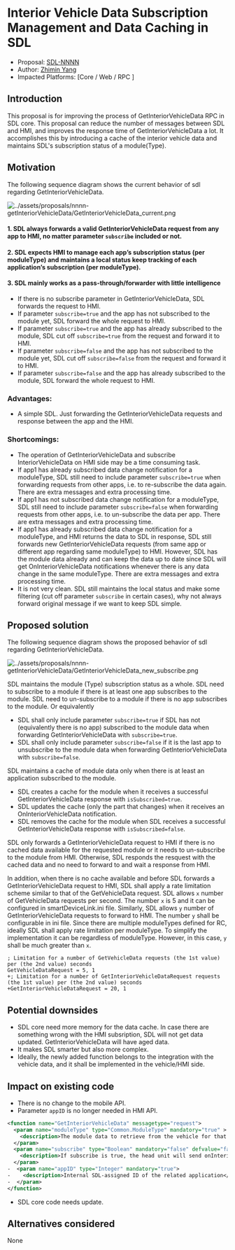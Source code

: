 # Interior Vehicle Data Subscription Management and Data Caching in SDL

* Proposal: [SDL-NNNN](NNNN-GetInteriorVehicleData.md)
* Author: [Zhimin Yang](https://github.com/smartdevicelink/yang1070)
* Impacted Platforms: [Core / Web / RPC ]

## Introduction

This proposal is for improving the process of GetInteriorVehicleData RPC in SDL core. This proposal can reduce the number of messages between SDL and HMI, and improves the response time of GetInteriorVehicleData a lot. It accomplishes this by introducing a cache of the interior vehicle data and maintains SDL's subscription status of a module(Type). 


## Motivation

The following sequence diagram shows the current behavior of sdl regarding GetInteriorVehicleData.

![../assets/proposals/nnnn-getInteriorVehicleData/GetInteriorVehicleData_current.png](../assets/proposals/nnnn-getInteriorVehicleData/GetInteriorVehicleData_current.png)

#### 1.	SDL always forwards a valid GetInteriorVehicleData request from any app to HMI, no matter parameter `subscribe` included or not.
#### 2. SDL expects HMI to manage each app’s subscription status (per moduleType) and maintains a local status keep tracking of each application’s subscription (per moduleType).
#### 3. SDL mainly works as a pass-through/forwarder with little intelligence  
- If there is no subscribe parameter in GetInteriorVehicleData, SDL forwards the request to HMI.
- If parameter `subscribe=true` and the app has not subscribed to the module yet, SDL forward the whole request to HMI.
- If parameter `subscribe=true` and the app has already subscribed to the module, SDL cut off `subscribe=true` from the request and forward it to HMI.
- If parameter `subscribe=false` and the app has not subscribed to the module yet, SDL cut off  `subscribe=false` from the request and forward it to HMI.
- If parameter `subscribe=false` and the app has already subscribed to the module, SDL forward the whole request to HMI.

### Advantages:
-	A simple SDL. Just forwarding the GetInteriorVehicleData requests and response between the app and the HMI.

### Shortcomings:
-	The operation of GetInteriorVehicleData and subscribe InteriorVehicleData on HMI side may be a time consuming task. 
-	If app1 has already subscribed data change notification for a moduleType, SDL still need to include parameter `subscribe=true` when forwarding requests from other apps, i.e. to re-subscribe the data again. There are extra messages and extra processing time.
-	If app1 has not subscribed data change notification for a moduleType, SDL still need to include parameter `subscribe=false` when forwarding requests from other apps, i.e. to un-subscribe the data per app. There are extra messages and extra processing time.
-	If app1 has already subscribed data change notification for a moduleType, and HMI returns the data to SDL in response,  SDL still forwards new GetInteriorVehicleData requests (from same app or different app regarding same moduleType) to HMI. However, SDL has the module data already and can keep the data up to date since SDL will get OnInteriorVehicleData notifications whenever there is any data change in the same moduleType. There are extra messages and extra processing time.
-	It is not very clean. SDL still maintains the local status and make some filtering (cut off parameter `subscribe` in certain cases), why not always forward original message if we want to keep SDL simple.


## Proposed solution

The following sequence diagram shows the proposed behavior of sdl regarding GetInteriorVehicleData. 

![../assets/proposals/nnnn-getInteriorVehicleData/GetInteriorVehicleData_new_subscribe.png](../assets/proposals/nnnn-getInteriorVehicleData/GetInteriorVehicleData_new_subscribe.png)

SDL maintains the module (Type) subscription status as a whole. SDL need to subscribe to a module if there is at least one app subscribes to the module. SDL need to un-subscribe to a module if there is no app subscribes to the module. Or equivalently
-	SDL shall only include parameter `subscribe=true` if SDL has not (equivalently there is no app) subscribed to the module data when forwarding GetInteriorVehicleData with `subscribe=true`.
-	SDL shall only include parameter `subscribe=false` if it is the last app to unsubscribe to the module data when forwarding GetInteriorVehicleData with `subscribe=false`.


SDL maintains a cache of module data only when there is at least an application subscribed to the module. 
-	SDL creates a cache for the module when it receives a successful GetInteriorVehicleData response with `isSubscribed=true`. 
-	SDL updates the cache (only the part that changes) when it receives an OnInteriorVehicleData notification. 
-	SDL removes the cache for the module when SDL receives a successful GetInteriorVehicleData response with `isSubscribed=false`. 
	

SDL only forwards a GetInteriorVehicleData request to HMI if there is no cached data available for the requested module or it needs to un-subscribe to the module from HMI. Otherwise, SDL responds the resquest with the cached data and no need to forward to and wait a response from HMI.

In addition, when there is no cache available and before SDL forwards a GetInteriorVehicleData request to HMI, SDL shall apply a rate limitation scheme similar to that of the GetVehicleData request. SDL allows `x` number of GetVehicleData requests per second. The number `x` is 5 and it can be configured in smartDeviceLink.ini file. Similarly, SDL allows `y` number of GetInteriorVehicleData requests to forward to HMI. The number `y` shall be configurable in ini file. Since there are multiple moduleTypes defined for RC, ideally SDL shall apply rate limitation per moduleType. To simplify the implementation it can be regardless of moduleType. However, in this case, `y` shall be much greater than `x`.


```
; Limitation for a number of GetVehicleData requests (the 1st value) per (the 2nd value) seconds
GetVehicleDataRequest = 5, 1
+; Limitation for a number of GetInteriorVehicleDataRequest requests (the 1st value) per (the 2nd value) seconds
+GetInteriorVehicleDataRequest = 20, 1
```

## Potential downsides

- SDL core need more memory for the data cache. In case there are something wrong with the HMI subsription, SDL will not get data updated. GetInteriorVehicleData will have aged data. 
- It makes SDL smarter but also more complex. 
- Ideally, the newly added function belongs to the integration with the vehicle data, and it shall be implemented in the vehicle/HMI side.

## Impact on existing code

- There is no change to the mobile API. 
- Parameter `appID` is no longer needed in HMI API.

```xml
<function name="GetInteriorVehicleData" messagetype="request">
  <param name="moduleType" type="Common.ModuleType" mandatory="true" >
    <description>The module data to retrieve from the vehicle for that type</description>
  </param>
  <param name="subscribe" type="Boolean" mandatory="false" defvalue="false">
    <description>If subscribe is true, the head unit will send onInteriorVehicleData notifications for the module type</description>
  </param>
-  <param name="appID" type="Integer" mandatory="true">
-    <description>Internal SDL-assigned ID of the related application</description>
-  </param>
</function>
```

- SDL core code needs update.

## Alternatives considered

None
